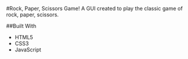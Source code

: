 #Rock, Paper, Scissors Game!
A GUI created to play the classic game of rock, paper, scissors. 

##Built With
* HTML5
* CSS3
* JavaScript
